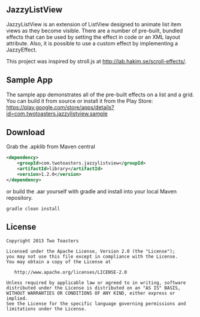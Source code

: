 JazzyListView
-------------

JazzyListView is an extension of ListView designed to animate list item views as
they become visible. There are a number of pre-built, bundled effects that can be used
by setting the effect in code or an XML layout attribute. Also, it is possible to use a
custom effect by implementing a JazzyEffect.

This project was inspired by stroll.js at <http://lab.hakim.se/scroll-effects/>.

Sample App
----------

The sample app demonstrates all of the pre-built effects on a list and a grid. You can build it from source or install it from the Play Store: <https://play.google.com/store/apps/details?id=com.twotoasters.jazzylistview.sample>

Download
--------

Grab the .apklib from Maven central

```xml
<dependency>
    <groupId>com.twotoasters.jazzylistview</groupId>
    <artifactId>library</artifactId>
    <version>1.2.0</version>
</dependency>
```

or build the .aar yourself with gradle and install into your local Maven repository.

```
gradle clean install
```

License
-------

    Copyright 2013 Two Toasters

    Licensed under the Apache License, Version 2.0 (the "License");
    you may not use this file except in compliance with the License.
    You may obtain a copy of the License at

       http://www.apache.org/licenses/LICENSE-2.0

    Unless required by applicable law or agreed to in writing, software
    distributed under the License is distributed on an "AS IS" BASIS,
    WITHOUT WARRANTIES OR CONDITIONS OF ANY KIND, either express or implied.
    See the License for the specific language governing permissions and
    limitations under the License.
